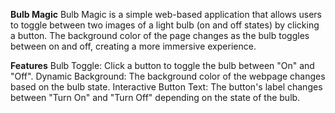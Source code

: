 **Bulb Magic**
Bulb Magic is a simple web-based application that allows users to toggle between two images of a light bulb (on and off states) by clicking a button. The background color of the page changes as the bulb toggles between on and off, creating a more immersive experience.

**Features**
Bulb Toggle: Click a button to toggle the bulb between "On" and "Off".
Dynamic Background: The background color of the webpage changes based on the bulb state.
Interactive Button Text: The button's label changes between "Turn On" and "Turn Off" depending on the state of the bulb.
